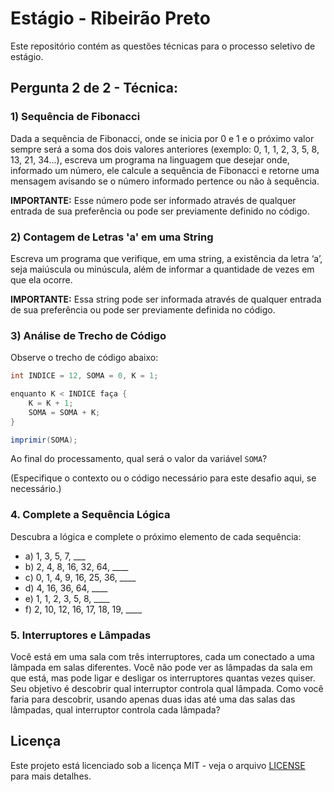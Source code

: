 # Estágio - Ribeirão Preto

Este repositório contém as questões técnicas para o processo seletivo de estágio.

## Pergunta 2 de 2 - Técnica:

### 1) Sequência de Fibonacci
Dada a sequência de Fibonacci, onde se inicia por 0 e 1 e o próximo valor sempre será a soma dos dois valores anteriores (exemplo: 0, 1, 1, 2, 3, 5, 8, 13, 21, 34...), escreva um programa na linguagem que desejar onde, informado um número, ele calcule a sequência de Fibonacci e retorne uma mensagem avisando se o número informado pertence ou não à sequência.

**IMPORTANTE:** Esse número pode ser informado através de qualquer entrada de sua preferência ou pode ser previamente definido no código.

### 2) Contagem de Letras 'a' em uma String
Escreva um programa que verifique, em uma string, a existência da letra ‘a’, seja maiúscula ou minúscula, além de informar a quantidade de vezes em que ela ocorre.

**IMPORTANTE:** Essa string pode ser informada através de qualquer entrada de sua preferência ou pode ser previamente definida no código.

### 3) Análise de Trecho de Código
Observe o trecho de código abaixo:

```java
int INDICE = 12, SOMA = 0, K = 1;

enquanto K < INDICE faça {
    K = K + 1;
    SOMA = SOMA + K;
}

imprimir(SOMA);
```
Ao final do processamento, qual será o valor da variável `SOMA`?

(Especifique o contexto ou o código necessário para este desafio aqui, se necessário.)

### 4. Complete a Sequência Lógica

Descubra a lógica e complete o próximo elemento de cada sequência:

- a) 1, 3, 5, 7, ___
- b) 2, 4, 8, 16, 32, 64, ____
- c) 0, 1, 4, 9, 16, 25, 36, ____
- d) 4, 16, 36, 64, ____
- e) 1, 1, 2, 3, 5, 8, ____
- f) 2, 10, 12, 16, 17, 18, 19, ____

### 5. Interruptores e Lâmpadas

Você está em uma sala com três interruptores, cada um conectado a uma lâmpada em salas diferentes. Você não pode ver as lâmpadas da sala em que está, mas pode ligar e desligar os interruptores quantas vezes quiser. Seu objetivo é descobrir qual interruptor controla qual lâmpada. Como você faria para descobrir, usando apenas duas idas até uma das salas das lâmpadas, qual interruptor controla cada lâmpada?

## Licença

Este projeto está licenciado sob a licença MIT - veja o arquivo [LICENSE](LICENSE) para mais detalhes.